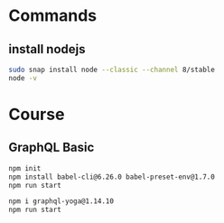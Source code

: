 # Commands

## install nodejs

```bash
sudo snap install node --classic --channel 8/stable
node -v
```

# Course 

## GraphQL Basic

```bash
npm init
npm install babel-cli@6.26.0 babel-preset-env@1.7.0
npm run start

npm i graphql-yoga@1.14.10
npm run start
```